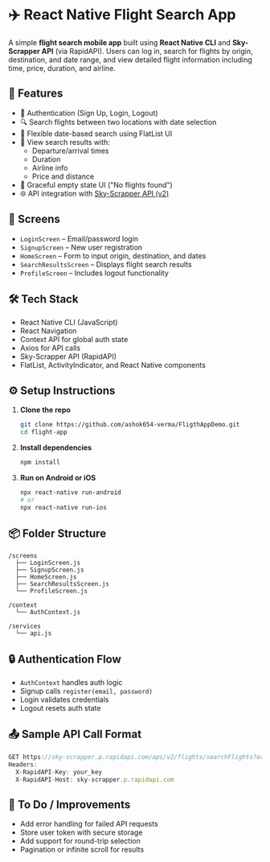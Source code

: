 # ✈️ React Native Flight Search App

A simple **flight search mobile app** built using **React Native CLI** and **Sky-Scrapper API** (via RapidAPI). Users can log in, search for flights by origin, destination, and date range, and view detailed flight information including time, price, duration, and airline.

## 🚀 Features

- 🔐 Authentication (Sign Up, Login, Logout)
- 🔍 Search flights between two locations with date selection
- 📅 Flexible date-based search using FlatList UI
- 📄 View search results with:
  - Departure/arrival times
  - Duration
  - Airline info
  - Price and distance
- 🚫 Graceful empty state UI ("No flights found")
- 🌐 API integration with [Sky-Scrapper API (v2)](https://rapidapi.com/skyscanner/api/sky-scrapper)

## 📱 Screens

- `LoginScreen` – Email/password login
- `SignupScreen` – New user registration
- `HomeScreen` – Form to input origin, destination, and dates
- `SearchResultsScreen` – Displays flight search results
- `ProfileScreen` – Includes logout functionality

## 🛠️ Tech Stack

- React Native CLI (JavaScript)
- React Navigation
- Context API for global auth state
- Axios for API calls
- Sky-Scrapper API (RapidAPI)
- FlatList, ActivityIndicator, and React Native components

## ⚙️ Setup Instructions

1. **Clone the repo**
   ```bash
   git clone https://github.com/ashok654-verma/FligthAppDemo.git
   cd flight-app
   ```

2. **Install dependencies**
   ```bash
   npm install
   ```


3. **Run on Android or iOS**
   ```bash
   npx react-native run-android
   # or
   npx react-native run-ios
   ```

## 📦 Folder Structure

```
/screens
  ├── LoginScreen.js
  ├── SignupScreen.js
  ├── HomeScreen.js
  ├── SearchResultsScreen.js
  └── ProfileScreen.js

/context
  └── AuthContext.js

/services
  └── api.js
```

## 🔒 Authentication Flow

- `AuthContext` handles auth logic
- Signup calls `register(email, password)`
- Login validates credentials
- Logout resets auth state

## 📤 Sample API Call Format

```js
GET https://sky-scrapper.p.rapidapi.com/api/v2/flights/searchFlights?originSkyId=LOND&destinationSkyId=NYCA&dateFrom=2025-09-10
Headers:
  X-RapidAPI-Key: your_key
  X-RapidAPI-Host: sky-scrapper.p.rapidapi.com
```


## 🧪 To Do / Improvements

- Add error handling for failed API requests
- Store user token with secure storage
- Add support for round-trip selection
- Pagination or infinite scroll for results
